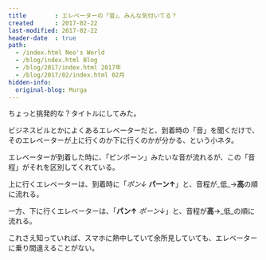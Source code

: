 ```yaml
---
title        : エレベーターの「音」、みんな気付いてる？
created      : 2017-02-22
last-modified: 2017-02-22
header-date  : true
path:
  - /index.html Neo's World
  - /blog/index.html Blog
  - /blog/2017/index.html 2017年
  - /blog/2017/02/index.html 02月
hidden-info:
  original-blog: Murga
---
```


ちょっと挑発的な？タイトルにしてみた。

ビジネスビルとかによくあるエレベーターだと、到着時の「音」を聞くだけで、そのエレベーターが上に行くのか下に行くのかが分かる、という小ネタ。

エレベーターが到着した時に、「ピンポーン」みたいな音が流れるが、この「音程」がそれを区別してくれている。

上に行くエレベーターは、到着時に「_ポン↓_ **パーン↑**」と、音程が_低_→**高**の順に流れる。

一方、下に行くエレベーターは、「**パン↑** _ポーン↓_」と、音程が**高**→_低_の順に流れる。

これさえ知っていれば、スマホに熱中していて余所見していても、エレベーターに乗り間違えることがない。
